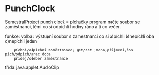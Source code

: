# PunchClock
SemestralProject
punch clock = píchačky
program načte soubor se zaměstnanci, těmi co si odpíchli hodiny ráno a ti co večer.

funkce: volba : výstupní soubor s zamestnanci co si a)píchli b)nepíchli oba c)nepíchli jeden

        píchni/odpíchni zaměstnance; get/set jmeno,příjmení,čas pich/odpich/prac doba
        přidej/odeber zaměstnance
        
třída: java.applet.AudioClip
